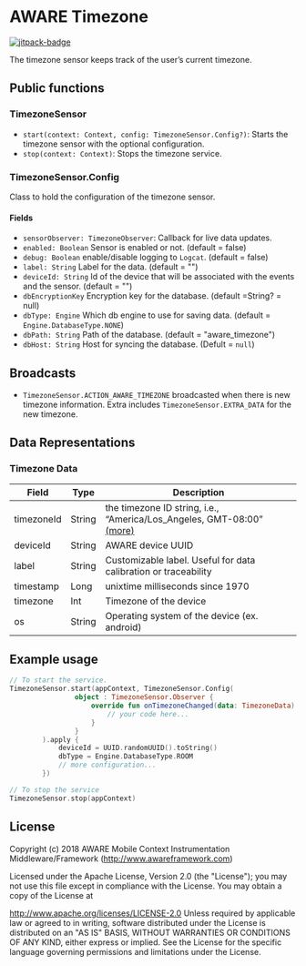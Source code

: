 # AWARE Timezone

[![jitpack-badge](https://jitpack.io/v/awareframework/com.aware.android.sensor.timezone.svg)](https://jitpack.io/#awareframework/com.aware.android.sensor.timezone)

The timezone sensor keeps track of the user’s current timezone.

## Public functions

### TimezoneSensor

+ `start(context: Context, config: TimezoneSensor.Config?)`: Starts the timezone sensor with the optional configuration.
+ `stop(context: Context)`: Stops the timezone service.

### TimezoneSensor.Config

Class to hold the configuration of the timezone sensor.

#### Fields

+ `sensorObserver: TimezoneObserver`: Callback for live data updates.
+ `enabled: Boolean` Sensor is enabled or not. (default = false)
+ `debug: Boolean` enable/disable logging to `Logcat`. (default = false)
+ `label: String` Label for the data. (default = "")
+ `deviceId: String` Id of the device that will be associated with the events and the sensor. (default = "")
+ `dbEncryptionKey` Encryption key for the database. (default =String? = null)
+ `dbType: Engine` Which db engine to use for saving data. (default = `Engine.DatabaseType.NONE`)
+ `dbPath: String` Path of the database. (default = "aware_timezone")
+ `dbHost: String` Host for syncing the database. (Defult = `null`)

## Broadcasts

+ `TimezoneSensor.ACTION_AWARE_TIMEZONE` broadcasted when there is new timezone information. Extra includes `TimezoneSensor.EXTRA_DATA` for the new timezone.

## Data Representations

### Timezone Data

| Field      | Type   | Description                                                                  |
| ---------- | ------ | ---------------------------------------------------------------------------- |
| timezoneId | String | the timezone ID string, i.e., “America/Los_Angeles, GMT-08:00” [(more)][1] |
| deviceId   | String | AWARE device UUID                                                            |
| label      | String | Customizable label. Useful for data calibration or traceability              |
| timestamp  | Long   | unixtime milliseconds since 1970                                             |
| timezone   | Int    | Timezone of the device                                                       |
| os         | String | Operating system of the device (ex. android)                                 |

[1]: https://docs.oracle.com/javase/7/docs/api/java/util/TimeZone.html#getID()

## Example usage

```kotlin
// To start the service.
TimezoneSensor.start(appContext, TimezoneSensor.Config(
                object : TimezoneSensor.Observer {
                    override fun onTimezoneChanged(data: TimezoneData) {
                        // your code here...
                    }
                }
        ).apply {
            deviceId = UUID.randomUUID().toString()
            dbType = Engine.DatabaseType.ROOM
            // more configuration...
        })

// To stop the service
TimezoneSensor.stop(appContext)
```

## License

Copyright (c) 2018 AWARE Mobile Context Instrumentation Middleware/Framework (http://www.awareframework.com)

Licensed under the Apache License, Version 2.0 (the "License"); you may not use this file except in compliance with the License. You may obtain a copy of the License at

http://www.apache.org/licenses/LICENSE-2.0
Unless required by applicable law or agreed to in writing, software distributed under the License is distributed on an "AS IS" BASIS, WITHOUT WARRANTIES OR CONDITIONS OF ANY KIND, either express or implied. See the License for the specific language governing permissions and limitations under the License.
